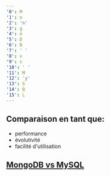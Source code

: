 ```yaml
---
'0': M
'1': o
'2': 'n'
'3': g
'4': o
'5': D
'6': B
'7': ' '
'8': v
'9': s
'10': ' '
'11': M
'12': 'y'
'13': S
'14': Q
'15': L
---
```


## Comparaison en tant que: 

  - performance
  - évolutivité
  - facilité d'utilisation
  
## [MongoDB vs MySQL](c1.maroun.me)






